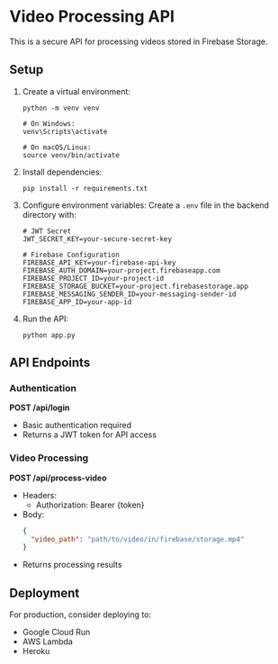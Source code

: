 # Video Processing API

This is a secure API for processing videos stored in Firebase Storage.

## Setup

1. Create a virtual environment:
   ```
   python -m venv venv
   
   # On Windows:
   venv\Scripts\activate
   
   # On macOS/Linux:
   source venv/bin/activate
   ```

2. Install dependencies:
   ```
   pip install -r requirements.txt
   ```

3. Configure environment variables:
   Create a `.env` file in the backend directory with:
   ```
   # JWT Secret
   JWT_SECRET_KEY=your-secure-secret-key
   
   # Firebase Configuration
   FIREBASE_API_KEY=your-firebase-api-key
   FIREBASE_AUTH_DOMAIN=your-project.firebaseapp.com
   FIREBASE_PROJECT_ID=your-project-id
   FIREBASE_STORAGE_BUCKET=your-project.firebasestorage.app
   FIREBASE_MESSAGING_SENDER_ID=your-messaging-sender-id
   FIREBASE_APP_ID=your-app-id
   ```

4. Run the API:
   ```
   python app.py
   ```

## API Endpoints

### Authentication

**POST /api/login**
- Basic authentication required
- Returns a JWT token for API access

### Video Processing

**POST /api/process-video**
- Headers: 
  - Authorization: Bearer {token}
- Body:
  ```json
  {
    "video_path": "path/to/video/in/firebase/storage.mp4"
  }
  ```
- Returns processing results

## Deployment

For production, consider deploying to:
- Google Cloud Run
- AWS Lambda
- Heroku 